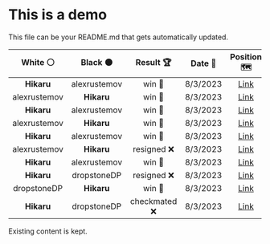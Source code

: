 # This is a demo

This file can be your README.md that gets automatically updated.

<!--START_SECTION:chessStats-->
<!-- Automatically generated with https://github.com/Balastrong/chess-stats-action -->

| White ⚪ | Black ⚫ | Result 🏆 | Date 📅 | Position 🗺️ |
|:---:|:---:|:---:|:---:|:---:|
| **Hikaru** | alexrustemov | win 🥇 | 8/3/2023 | <a href="http://www.ee.unb.ca/cgi-bin/tervo/fen.pl?select=2r2rk1/p3qp2/1pn2N1p/2b1p2b/2Pp3N/3P2P1/P3P1BP/1R1Q1RK1 b - -">Link</a> |
| alexrustemov | **Hikaru** | win 🥇 | 8/3/2023 | <a href="http://www.ee.unb.ca/cgi-bin/tervo/fen.pl?select=r1r3k1/2QnBpbp/3P2p1/2n1p1N1/8/7P/qp3PP1/3RR1K1 w - -">Link</a> |
| **Hikaru** | alexrustemov | win 🥇 | 8/3/2023 | <a href="http://www.ee.unb.ca/cgi-bin/tervo/fen.pl?select=2r1r3/pR3B2/2n3kp/2b2R2/2Pp2P1/3P2p1/P3q3/2BQ2K1 b - -">Link</a> |
| alexrustemov | **Hikaru** | win 🥇 | 8/3/2023 | <a href="http://www.ee.unb.ca/cgi-bin/tervo/fen.pl?select=3B2k1/8/3p1p1p/1p1Pb1pP/4P3/3B1P2/1r4P1/5K2 w - b6">Link</a> |
| **Hikaru** | alexrustemov | win 🥇 | 8/3/2023 | <a href="http://www.ee.unb.ca/cgi-bin/tervo/fen.pl?select=2Rr2k1/pp1P1pp1/6n1/1q4P1/1P2p1Qb/P7/5P2/2BR2K1 b - -">Link</a> |
| alexrustemov | **Hikaru** | resigned ❌ | 8/3/2023 | <a href="http://www.ee.unb.ca/cgi-bin/tervo/fen.pl?select=7Q/5k2/8/8/pK6/P7/8/8 w - -">Link</a> |
| **Hikaru** | alexrustemov | win 🥇 | 8/3/2023 | <a href="http://www.ee.unb.ca/cgi-bin/tervo/fen.pl?select=3rrb2/3b1p1k/3pn1pp/1pqR3N/p6Q/P1P2N1P/1P3PP1/1BB1R1K1 b - -">Link</a> |
| **Hikaru** | dropstoneDP | resigned ❌ | 8/3/2023 | <a href="http://www.ee.unb.ca/cgi-bin/tervo/fen.pl?select=r1r3k1/1pR2ppp/4b3/8/3pN3/qp1P2P1/P2Q1NBP/1K6 w - -">Link</a> |
| dropstoneDP | **Hikaru** | win 🥇 | 8/3/2023 | <a href="http://www.ee.unb.ca/cgi-bin/tervo/fen.pl?select=8/8/4k3/1b2pp1N/p4p1p/3K1P1P/1P4P1/8 w - -">Link</a> |
| **Hikaru** | dropstoneDP | checkmated ❌ | 8/3/2023 | <a href="http://www.ee.unb.ca/cgi-bin/tervo/fen.pl?select=8/8/8/8/8/8/6q1/2k1Kr2 w - -">Link</a> |

<!--END_SECTION:chessStats-->

Existing content is kept.
